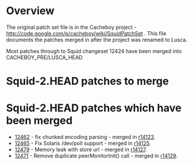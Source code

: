 # Overview #

The original patch set file is in the Cacheboy project - http://code.google.com/p/cacheboy/wiki/SquidPatchSet . This file documents the patches merged in after the project was renamed to Lusca.

Most patches through to Squid changeset 12424 have been merged into CACHEBOY\_PRE/LUSCA\_HEAD

# Squid-2.HEAD patches to merge #



# Squid-2.HEAD patches which have been merged #

  * [12462](http://www.squid-cache.org/Versions/v2/HEAD/changesets/12462.patch) - fix chunked encoding parsing - merged in [r14123](https://code.google.com/p/lusca-cache/source/detail?r=14123).
  * [12465](http://www.squid-cache.org/Versions/v2/HEAD/changesets/12465.patch) - Fix Solaris /dev/poll support - merged in [r14125](https://code.google.com/p/lusca-cache/source/detail?r=14125).
  * [12479](http://www.squid-cache.org/Versions/v2/HEAD/changesets/12465.patch) - Memory leak with store url - merged in [r14127](https://code.google.com/p/lusca-cache/source/detail?r=14127).
  * [12471](http://www.squid-cache.org/Versions/v2/HEAD/changesets/12461.patch) - Remove duplicate peerMonitorInit() call - merged in [r14129](https://code.google.com/p/lusca-cache/source/detail?r=14129).